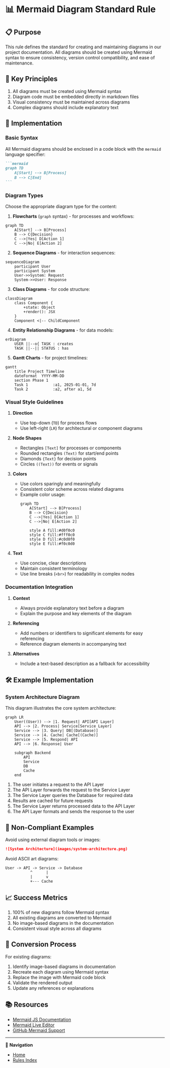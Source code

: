 # 📊 Mermaid Diagram Standard Rule

## 📋 Purpose

This rule defines the standard for creating and maintaining diagrams in our project documentation. All diagrams should be created using Mermaid syntax to ensure consistency, version control compatibility, and ease of maintenance.

## 🌟 Key Principles

1. All diagrams must be created using Mermaid syntax
2. Diagram code must be embedded directly in markdown files
3. Visual consistency must be maintained across diagrams
4. Complex diagrams should include explanatory text

## 📝 Implementation

### Basic Syntax

All Mermaid diagrams should be enclosed in a code block with the `mermaid` language specifier:

````markdown
```mermaid
graph TD
    A[Start] --> B[Process]
    B --> C[End]
```
````

### Diagram Types

Choose the appropriate diagram type for the content:

1. **Flowcharts** (`graph` syntax) - for processes and workflows:

```mermaid
graph TD
    A[Start] --> B[Process]
    B --> C{Decision}
    C -->|Yes| D[Action 1]
    C -->|No| E[Action 2]
```

2. **Sequence Diagrams** - for interaction sequences:

```mermaid
sequenceDiagram
    participant User
    participant System
    User->>System: Request
    System->>User: Response
```

3. **Class Diagrams** - for code structure:

```mermaid
classDiagram
    class Component {
        +state: Object
        +render(): JSX
    }
    Component <|-- ChildComponent
```

4. **Entity Relationship Diagrams** - for data models:

```mermaid
erDiagram
    USER ||--o{ TASK : creates
    TASK ||--|| STATUS : has
```

5. **Gantt Charts** - for project timelines:

```mermaid
gantt
    title Project Timeline
    dateFormat  YYYY-MM-DD
    section Phase 1
    Task 1           :a1, 2025-01-01, 7d
    Task 2           :a2, after a1, 5d
```

### Visual Style Guidelines

1. **Direction**
   - Use top-down (`TD`) for process flows
   - Use left-right (`LR`) for architectural or component diagrams

2. **Node Shapes**
   - Rectangles `[Text]` for processes or components
   - Rounded rectangles `(Text)` for start/end points
   - Diamonds `{Text}` for decision points
   - Circles `((Text))` for events or signals

3. **Colors**
   - Use colors sparingly and meaningfully
   - Consistent color scheme across related diagrams
   - Example color usage:
     ```mermaid
     graph TD
         A[Start] --> B[Process]
         B --> C{Decision}
         C -->|Yes| D[Action 1]
         C -->|No| E[Action 2]
         
         style A fill:#d0f0c0
         style C fill:#fff0c0
         style D fill:#c0d0f0
         style E fill:#f0c0d0
     ```

4. **Text**
   - Use concise, clear descriptions
   - Maintain consistent terminology
   - Use line breaks (`<br>`) for readability in complex nodes

### Documentation Integration

1. **Context**
   - Always provide explanatory text before a diagram
   - Explain the purpose and key elements of the diagram

2. **Referencing**
   - Add numbers or identifiers to significant elements for easy referencing 
   - Reference diagram elements in accompanying text

3. **Alternatives**
   - Include a text-based description as a fallback for accessibility

## 🛠️ Example Implementation

### System Architecture Diagram

This diagram illustrates the core system architecture:

```mermaid
graph LR
    User((User)) --> |1. Request| API[API Layer]
    API --> |2. Process| Service[Service Layer]
    Service --> |3. Query| DB[(Database)]
    Service --> |4. Cache| Cache[(Cache)]
    Service --> |5. Respond| API
    API --> |6. Response| User
    
    subgraph Backend
        API
        Service
        DB
        Cache
    end
```

1. The user initiates a request to the API Layer
2. The API Layer forwards the request to the Service Layer
3. The Service Layer queries the Database for required data
4. Results are cached for future requests
5. The Service Layer returns processed data to the API Layer
6. The API Layer formats and sends the response to the user

## 🚫 Non-Compliant Examples

Avoid using external diagram tools or images:

```markdown
![System Architecture](images/system-architecture.png)
```

Avoid ASCII art diagrams:

```
User -> API -> Service -> Database
           ^      |
           |      v
           +--- Cache
```

## 📈 Success Metrics

1. 100% of new diagrams follow Mermaid syntax
2. All existing diagrams are converted to Mermaid
3. No image-based diagrams in the documentation
4. Consistent visual style across all diagrams

## 🔄 Conversion Process

For existing diagrams:

1. Identify image-based diagrams in documentation
2. Recreate each diagram using Mermaid syntax
3. Replace the image with Mermaid code block
4. Validate the rendered output
5. Update any references or explanations

## 📚 Resources

- [Mermaid JS Documentation](https://mermaid-js.github.io/mermaid/#/)
- [Mermaid Live Editor](https://mermaid.live)
- [GitHub Mermaid Support](https://github.blog/2022-02-14-include-diagrams-markdown-files-mermaid/)

---

🧭 **Navigation**
- [Home](/CLAUDE.md)
- [Rules Index](/.claude/rules/README.md)